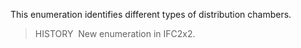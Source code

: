 This enumeration identifies different types of distribution chambers.

> HISTORY&nbsp; New enumeration in IFC2x2.
